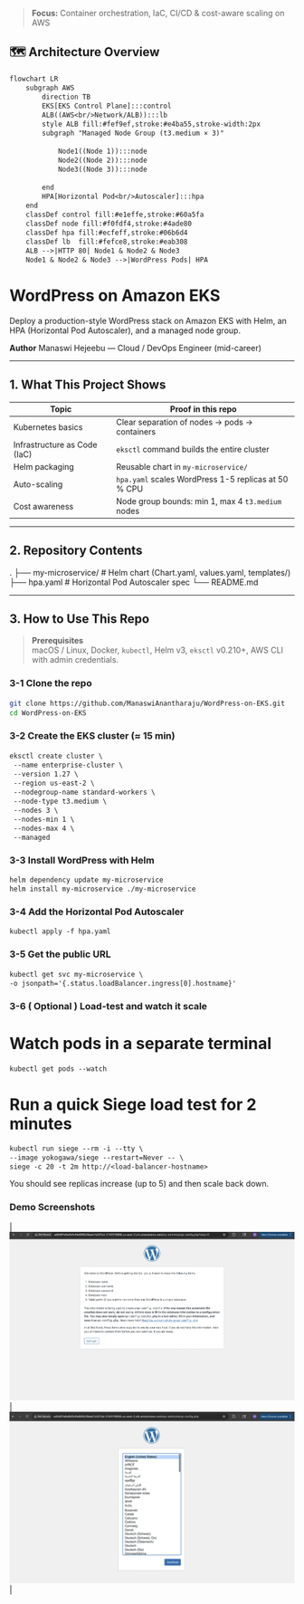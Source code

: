 > **Focus:** Container orchestration, IaC, CI/CD & cost-aware scaling on AWS

## 🗺️ Architecture Overview

```mermaid
flowchart LR
    subgraph AWS
        direction TB
        EKS[EKS Control Plane]:::control
        ALB((AWS<br/>Network/ALB)):::lb
        style ALB fill:#fef9ef,stroke:#e4ba55,stroke-width:2px
        subgraph "Managed Node Group (t3.medium × 3)"

            Node1((Node 1)):::node
            Node2((Node 2)):::node
            Node3((Node 3)):::node

        end
        HPA[Horizontal Pod<br/>Autoscaler]:::hpa
    end
    classDef control fill:#e1effe,stroke:#60a5fa
    classDef node fill:#f0fdf4,stroke:#4ade80
    classDef hpa fill:#ecfeff,stroke:#06b6d4
    classDef lb  fill:#fefce8,stroke:#eab308
    ALB -->|HTTP 80| Node1 & Node2 & Node3
    Node1 & Node2 & Node3 -->|WordPress Pods| HPA
```
# WordPress on Amazon EKS

Deploy a production-style WordPress stack on Amazon EKS with Helm, an HPA (Horizontal Pod Autoscaler), and a managed node group.

**Author**  Manaswi Hejeebu — Cloud / DevOps Engineer (mid-career)

---

## 1. What This Project Shows

| Topic                           | Proof in this repo                                  |
|---------------------------------|-----------------------------------------------------|
| Kubernetes basics               | Clear separation of nodes → pods → containers       |
| Infrastructure as Code (IaC)    | `eksctl` command builds the entire cluster          |
| Helm packaging                  | Reusable chart in `my-microservice/`                |
| Auto-scaling                    | `hpa.yaml` scales WordPress 1-5 replicas at 50 % CPU|
| Cost awareness                  | Node group bounds: min 1, max 4 `t3.medium` nodes   |

---

## 2. Repository Contents

.
├── my-microservice/ # Helm chart (Chart.yaml, values.yaml, templates/)
├── hpa.yaml # Horizontal Pod Autoscaler spec
└── README.md


---

## 3. How to Use This Repo

> **Prerequisites**  
> macOS / Linux, Docker, `kubectl`, Helm v3, `eksctl` v0.210+, AWS CLI with admin credentials.

### 3-1  Clone the repo

```bash
git clone https://github.com/ManaswiAnantharaju/WordPress-on-EKS.git
cd WordPress-on-EKS
```
### 3-2 Create the EKS cluster (≈ 15 min)

    eksctl create cluster \
     --name enterprise-cluster \
     --version 1.27 \
     --region us-east-2 \
     --nodegroup-name standard-workers \
     --node-type t3.medium \
     --nodes 3 \
     --nodes-min 1 \
     --nodes-max 4 \
     --managed
  
### 3-3 Install WordPress with Helm

    helm dependency update my-microservice   
    helm install my-microservice ./my-microservice

### 3-4 Add the Horizontal Pod Autoscaler
    kubectl apply -f hpa.yaml

### 3-5 Get the public URL

    kubectl get svc my-microservice \
    -o jsonpath='{.status.loadBalancer.ingress[0].hostname}'

  
### 3-6 ( Optional ) Load-test and watch it scale

   # Watch pods in a separate terminal
    kubectl get pods --watch
    
# Run a quick Siege load test for 2 minutes

    kubectl run siege --rm -i --tty \
    --image yokogawa/siege --restart=Never -- \
    siege -c 20 -t 2m http://<load-balancer-hostname>

You should see replicas increase (up to 5) and then scale back down.


### Demo Screenshots

  | ![WordPress 1](images/wordpress-1.png) | ![WordPress 2](images/wordpress-2.png) |
